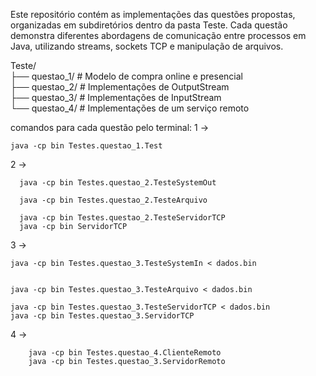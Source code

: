 
Este repositório contém as implementações das questões propostas, organizadas em subdiretórios dentro da pasta Teste.
Cada questão demonstra diferentes abordagens de comunicação entre processos em Java, utilizando streams, sockets TCP e manipulação de arquivos.

Teste/  
├── questao_1/       # Modelo de compra online e presencial  
├── questao_2/       # Implementações de OutputStream  
├── questao_3/       # Implementações de InputStream  
└── questao_4/       # Implementações de um serviço remoto  

comandos para cada questão pelo terminal:
1 -> 
``` | 
java -cp bin Testes.questao_1.Test  
``` 
2 -> 
``` |
  java -cp bin Testes.questao_2.TesteSystemOut
```
``` | 
  java -cp bin Testes.questao_2.TesteArquivo
```
``` |
  java -cp bin Testes.questao_2.TesteServidorTCP
  java -cp bin ServidorTCP 
  ```
3 -> 
   
    java -cp bin Testes.questao_3.TesteSystemIn < dados.bin
  ``` |
  ```
  ``` |
  java -cp bin Testes.questao_3.TesteArquivo < dados.bin
  ```
  ``` |
  java -cp bin Testes.questao_3.TesteServidorTCP < dados.bin  
  java -cp bin Testes.questao_3.ServidorTCP
  ```
4 -> 
``` |
    java -cp bin Testes.questao_4.ClienteRemoto  
    java -cp bin Testes.questao_3.ServidorRemoto  
``` 
